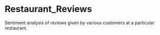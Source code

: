 # Restaurant_Reviews

Sentiment analysis of reviews given by various customers at a particular restaurant.
